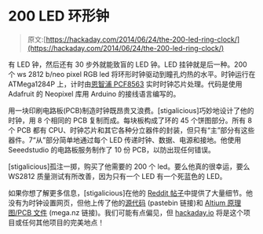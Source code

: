 # 200 LED 环形钟

> 原文:[https://hackaday.com/2014/06/24/the-200-led-ring-clock/](https://hackaday.com/2014/06/24/the-200-led-ring-clock/)

有 LED 钟，然后还有 30 步外就能致盲的 LED 钟。LED 挂钟就是后一种。200 个 ws 2812 b/neo pixel RGB led 将环形时钟驱动到瞳孔灼热的水平。时钟运行在 ATMega1284P 上，计时由[恩智浦 PCF8563](http://www.nxp.com/products/interface_and_connectivity/i2c/i2c_real_time_clocks_rtc/series/PCF8563.html) 实时时钟芯片处理。代码是使用 Adafruit 的 Neopixel 库用 Arduino 的接线语言编写的。

用一块印刷电路板(PCB)制造时钟既昂贵又浪费。[stigalicious]巧妙地设计了他的时钟，用 8 个相同的 PCB 复制而成。每块板构成了环的 45 个饼图部分。所有 8 个 PCB 都有 CPU、时钟芯片和其它各种分立器件的封装，但只有“主”部分有这些器件。7“从”部分简单地通过每个 LED 传递时钟、数据、电源和接地。他使用 Seeedstudio 的电路板服务制作了 10 份 PCB，以防出现任何错误。

[stigalicious]孤注一掷，购买了他需要的 200 个 led。要么他真的很幸运，要么 WS2812 质量测试有所改善，因为只有一个 LED 有一个死蓝色的 LED。

如果你想了解更多信息，[stigalicious]在他的 [Reddit 帖子](http://www.reddit.com/r/electronics/comments/28ums7/i_made_an_rgb_led_clock_not_my_first_project_but/)中提供了大量细节。他没有为时钟设置网页，但他上传了他的[源代码](http://pastebin.com/cqEA944g) (pastebin 链接)和 [Altium 原理图/PCB 文件](https://mega.co.nz/#!1dYQgbKB!siYEBrqhNGCAOx_u1cmpyJjxIO0ZfKkkimc6TglbKlo[1]) (mega.nz 链接)。我们可能有点偏见，但 [hackaday.io](http://hackaday.io/) 将是这个项目或任何其他项目的完美地点！